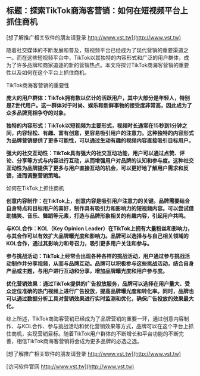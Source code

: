 ## **标题：探索TikTok商海客营销：如何在短视频平台上抓住商机**

[想了解推广相关软件的朋友请登录 http://www.vst.tw](http://www.vst.tw)

随着社交媒体的不断发展和普及，短视频平台已经成为了现代营销的重要渠道之一。而在这些短视频平台中，TikTok以其独特的内容形式和广泛的用户群体，成为了许多品牌和商家追逐的新的营销热点。本文将探讨TikTok商海客营销的重要性以及如何在这个平台上抓住商机。

TikTok商海客营销的重要性

**庞大的用户群体：TikTok拥有数以亿计的活跃用户，其中大部分是年轻人，特别是Z世代用户。这一群体对于时尚、娱乐和新鲜事物的接受度非常高，因此成为了众多品牌竞相争夺的对象。**

**独特的内容形式：TikTok以短视频为主要形式，视频时长通常在15秒到1分钟之间，内容轻松、有趣、富有创意，更容易吸引用户的注意力。这种独特的内容形式为品牌营销提供了更多可能性，可以通过生动有趣的视频内容直接吸引目标用户。**

**强大的社交互动性：TikTok具有强大的社交互动功能，用户可以通过点赞、评论、分享等方式与内容进行互动，从而增强用户对品牌的认知和参与度。这种社交互动性为品牌提供了更多与用户直接互动的机会，可以更好地了解用户需求和反馈，进而调整营销策略。**

如何在TikTok上抓住商机

**创意内容制作：在TikTok上，创意内容是吸引用户注意力的关键。品牌需要结合自身特点和目标用户的喜好，制作具有吸引力和影响力的短视频内容。可以尝试借助搞笑、音乐、舞蹈等元素，打造与品牌形象相关的有趣内容，引起用户共鸣。**

**与KOL合作：KOL（Key Opinion Leader）在TikTok上拥有大量粉丝和影响力，与其合作可以有效扩大品牌曝光度和影响力。品牌可以选择与与自己相关领域的KOL合作，通过其影响力和号召力，吸引更多用户关注和参与。**

**参与挑战活动：TikTok上经常会出现各种各样的挑战活动，用户通过参与挑战活动制作并分享视频，从而与品牌互动。品牌可以积极参与这些挑战活动，结合自身产品或主题，与用户进行互动和分享，增加品牌曝光度和用户参与度。**

**优化营销效果：通过TikTok提供的广告投放服务，品牌可以选择在用户量大、受众定位准确的热门视频上进行广告投放，提高品牌曝光度和转化率。同时，品牌也可以通过数据分析工具对营销效果进行实时监测和优化，确保广告投放的效果最大化。**

综上所述，TikTok商海客营销已经成为了品牌营销的重要一环，通过创意内容制作、与KOL合作、参与挑战活动和优化营销效果等方式，品牌可以在这个平台上抓住商机，实现营销目标。随着TikTok用户群体的不断增长和平台功能的不断完善，相信TikTok商海客营销将会成为更多品牌的必选之选。

[想了解推广相关软件的朋友请登录 http://www.vst.tw](http://www.vst.tw)


[访问软件官网 http://www.vst.tw](http://www.vst.tw)
